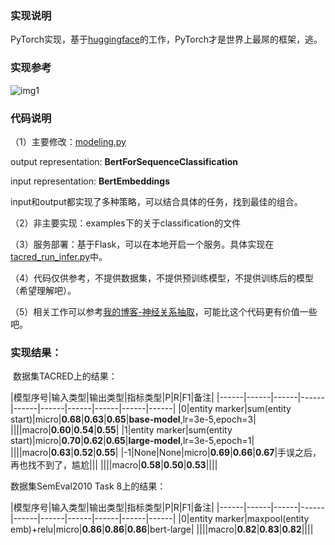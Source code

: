 ### 实现说明

PyTorch实现，基于[huggingface](https://github.com/huggingface/pytorch-pretrained-BERT)的工作，PyTorch才是世界上最屌的框架，逃。

### 实现参考

![img1](http://wx2.sinaimg.cn/mw690/aba7d18bgy1g47p0g5ln3j210n0drtas.jpg)


### 代码说明

（1）主要修改：[modeling.py](https://github.com/zhpmatrix/BERTem/blob/master/pytorch_pretrained_bert/modeling.py)

output representation: **BertForSequenceClassification**

input representation:  **BertEmbeddings**

input和output都实现了多种策略，可以结合具体的任务，找到最佳的组合。


（2）非主要实现：examples下的关于classification的文件

（3）服务部署：基于Flask，可以在本地开启一个服务。具体实现在[tacred\_run\_infer.py](https://github.com/zhpmatrix/BERTem/blob/master/examples/tacred_run_infer.py)中。

（4）代码仅供参考，不提供数据集，不提供预训练模型，不提供训练后的模型（希望理解吧）。

（5）相关工作可以参考[我的博客-神经关系抽取](https://zhpmatrix.github.io/2019/06/30/neural-relation-extraction/)，可能比这个代码更有价值一些吧。


### 实现结果：

 数据集TACRED上的结果：

|模型序号|输入类型|输出类型|指标类型|P|R|F1|备注|
|------|------|------|------|------|------|------|------|------|------|
|0|entity marker|sum(entity start)|micro|**0.68**|**0.63**|**0.65**|**base-model**,lr=3e-5,epoch=3|
||||macro|**0.60**|**0.54**|**0.55**|
|1|entity marker|sum(entity start)|micro|**0.70**|**0.62**|**0.65**|**large-model**,lr=3e-5,epoch=1|
||||macro|**0.63**|**0.52**|**0.55**|
|-1|None|None|micro|**0.69**|**0.66**|**0.67**|手误之后，再也找不到了，尴尬|||
||||macro|**0.58**|**0.50**|**0.53**||||

数据集SemEval2010 Task 8上的结果：


|模型序号|输入类型|输出类型|指标类型|P|R|F1|备注|
|------|------|------|------|------|------|------|------|------|------|
|0|entity marker|maxpool(entity emb)+relu|micro|**0.86**|**0.86**|**0.86**|bert-large|
||||macro|**0.82**|**0.83**|**0.82**||||